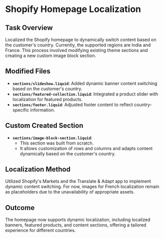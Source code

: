 # Shopify Homepage Localization

## Task Overview
Localized the Shopify homepage to dynamically switch content based on the customer's country. Currently, the supported regions are India and France. This process involved modifying existing theme sections and creating a new custom image block section.

## Modified Files
- **`sections/slideshow.liquid`**: Added dynamic banner content switching based on the customer's country.
- **`sections/featured-collection.liquid`**: Integrated a product slider with localization for featured products.
- **`sections/footer.liquid`**: Adjusted footer content to reflect country-specific information.

## Custom Created Section
- **`sections/image-block-section.liquid`**:  
  - This section was built from scratch.
  - It allows customization of rows and columns and adapts content dynamically based on the customer's country.

## Localization Method
Utilized Shopify's Markets and the Translate & Adapt app to implement dynamic content switching. For now, images for French localization remain as placeholders due to the unavailability of appropriate assets.

## Outcome
The homepage now supports dynamic localization, including localized banners, featured products, and content sections, offering a tailored experience for different countries.

